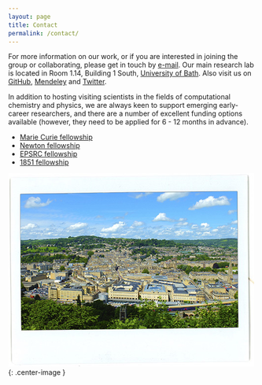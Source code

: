 ```yaml
---
layout: page
title: Contact
permalink: /contact/
---
```


For more information on our work, or if you are interested in joining the group or collaborating, please get in touch by [e-mail](mailto:a.walsh@bath.ac.uk).
Our main research lab is located in Room 1.14, Building 1 South, [University of Bath](http://www.bath.ac.uk/travel-advice/). 
Also visit us on [GitHub](https://github.com/WMD-group), [Mendeley](https://www.mendeley.com/profiles/aron-walsh/) and [Twitter](https://twitter.com/lonepair).

In addition to hosting visiting scientists in the fields of computational chemistry and physics, we are always keen to support emerging early-career researchers, and there are a number of excellent funding options available (however, they need to be applied for 6 - 12 months in advance).

* [Marie Curie fellowship](http://ec.europa.eu/research/mariecurieactions/)
* [Newton fellowship](http://www.newtonfellowships.org/)
* [EPSRC fellowship](https://www.epsrc.ac.uk/skills/fellows/areas/)
* [1851 fellowship](http://www.royalcommission1851.org/awards/?award=research)

![](/assets/bath.jpg){: .center-image }

